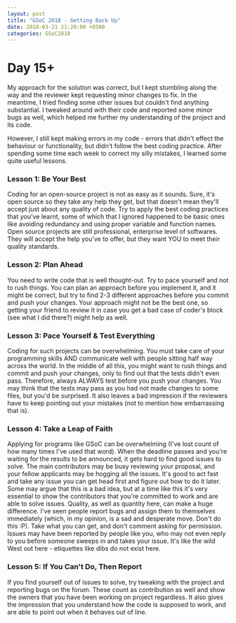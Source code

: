```yaml
---
layout: post
title: "GSoC 2018 - Getting Back Up"
date: 2018-03-21 21:20:00 +0500
categories: GSoC2018
---
```


# Day 15+
My approach for the solution was correct, but I kept stumbling along the way and the reviewer kept requesting minor changes to fix. In the meantime, I tried finding some other issues but couldn't find anything substantial. I tweaked around with their code and reported some minor bugs as well, which helped me further my understanding of the project and its code.

However, I still kept making errors in my code - errors that didn't effect the behaviour or functionality, but didn't follow the best coding practice. After spending some time each week to correct my silly mistakes, I learned some quite useful lessons.

### Lesson 1: Be Your Best
Coding for an open-source project is not as easy as it sounds. Sure, it's open source so they take any help they get, but that doesn't mean they'll accept just about any quality of code. Try to apply the best coding practices that you've learnt, some of which that I ignored happened to be basic ones like avoiding redundancy and using proper variable and function names. Open source projects are still professional, enterprise level of softwares. They will accept the help you've to offer, but they want YOU to meet their quality standards.

### Lesson 2: Plan Ahead
You need to write code that is well thought-out. Try to pace yourself and not to rush things. You can plan an approach before you implement it, and it might be correct, but try to find 2-3 different approaches before you commit and push your changes. Your approach might not be the best one, so getting your friend to review it in case you get a bad case of coder's block (see what I did there?) might help as well.

### Lesson 3: Pace Yourself & Test Everything
Coding for such projects can be overwhelming. You must take care of your programming skills AND communicate well with people sitting half way across the world. In the middle of all this, you might want to rush things and commit and push your changes, only to find out that the tests didn't even pass. Therefore, always ALWAYS test before you push your changes. You may think that the tests may pass as you had not made changes to some files, but you'd be surprised. It also leaves a bad impression if the reviewers have to keep pointing out your mistakes (not to mention how embarrassing that is).

### Lesson 4:  Take a Leap of Faith
Applying for programs like GSoC can be overwhelming (I've lost count of how many times I've used that word). When the deadline passes and you're waiting for the results to be announced, it gets hard to find good issues to solve. The main contributors may be busy reviewing your proposal, and your fellow applicants may be hogging all the issues. It's good to act fast and take any issue you can get head first and figure out how to do it later. Some may argue that this is a bad idea, but at a time like this it's very essential to show the contributors that you're committed to work and are able to solve issues. Quality, as well as quantity here, can make a huge difference. I've seen people report bugs and assign them to themselves immediately (which, in my opinion, is a sad and desperate move. Don't do this :P). Take what you can get, and don't comment asking for permission. Issues may have been reported by people like you, who may not even reply to you before someone sweeps in and takes your issue. It's like the wild West out here - etiquettes like dibs do not exist here.

### Lesson 5: If You Can't Do, Then Report
If you find yourself out of issues to solve, try tweaking with the project and reporting bugs on the forum. These count as contribution as well and show the owners that you have been working on project regardless. It also gives the impression that you understand how the code is supposed to work, and are able to point out when it behaves out of line.

